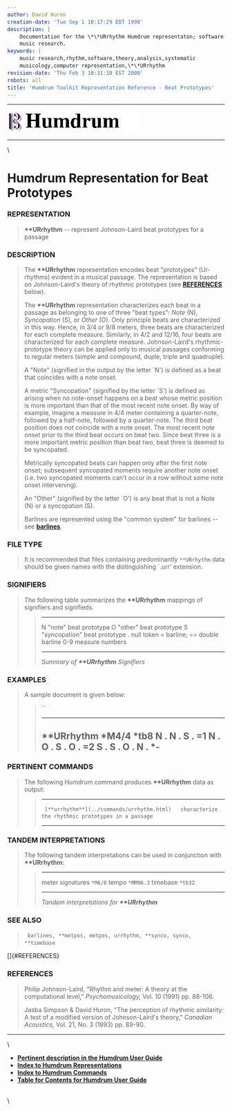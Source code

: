 ```yaml
---
author: David Huron
creation-date: 'Tue Sep 1 10:17:29 EDT 1998'
description: |
    Documentation for the \*\*URrhythm Humdrum representaton; software for
    music research.
keywords: |
    music research,rhythm,software,theory,analysis,systematic
    musicology,computer representation,\*\*URrhythm
revision-date: 'Thu Feb 3 10:31:10 EST 2000'
robots: all
title: 'Humdrum Toolkit Representation Reference - Beat Prototypes'
---
```


  -------------------------------- ----------------------------------------- ----------------------------------
  ![ ](/Humdrum/HumdrumIcon.gif)    ![Humdrum ](/Humdrum/HumdrumHeader.gif)    ![ ](/Humdrum/HumdrumSpacer.gif)
  -------------------------------- ----------------------------------------- ----------------------------------

\

Humdrum Representation for Beat Prototypes
==========================================

### REPRESENTATION

> **\*\*URrhythm** \-- represent Johnson-Laird beat prototypes for a
> passage

### DESCRIPTION

> The **\*\*URrhythm** representation encodes beat \"prototypes\"
> (Ur-rhythms) evident in a musical passage. The representation is based
> on Johnson-Laird\'s theory of rhythmic prototypes (see
> [**REFERENCES**](#REFERENCES) below).
>
> The **\*\*URrhythm** representation characterizes each beat in a
> passage as belonging to one of three \"beat types\": *Note* (N),
> *Syncopation* (S), or *Other* (O). Only principle beats are
> characterized in this way. Hence, in 3/4 or 9/8 meters, three beats
> are characterized for each complete measure. Similarly, in 4/2 and
> 12/16, four beats are characterized for each complete measure.
> Johnson-Laird\'s rhythmic-prototype theory can be applied only to
> musical passages conforming to regular meters (simple and compound,
> duple, triple and quadruple).
>
> A \"Note\" (signified in the output by the letter \`N\') is defined as
> a beat that coincides with a note onset.
>
> A metric \"Syncopation\" (signified by the letter \`S\') is defined as
> arising when no note-onset happens on a beat whose metric position is
> more important than that of the most recent note onset. By way of
> example, imagine a measure in 4/4 meter containing a quarter-note,
> followed by a half-note, followed by a quarter-note. The third beat
> position does not coincide with a note onset. The most recent note
> onset prior to the third beat occurs on beat two. Since beat three is
> a more important metric position than beat two, beat three is deemed
> to be syncopated.
>
> Metrically syncopated beats can happen only after the first note
> onset; subsequent syncopated moments require another note onset (i.e.
> two syncopated moments can\'t occur in a row without some note onset
> intervening).
>
> An \"Other\" (signified by the letter \`O\') is any beat that is not a
> Note (N) or a syncopation (S).
>
> Barlines are represented using the \"common system\" for barlines \--
> see [**barlines**](barlines.rep.html).

### FILE TYPE

> It is recommended that files containing predominantly `**URrhythm`
> data should be given names with the distinguishing \`.urr\' extension.

### SIGNIFIERS

> The following table summarizes the **\*\*URrhythm** mappings of
> signifiers and signifieds.
>
> >   ----- --------------------------------
> >   N     \"note\" beat prototype
> >   O     \"other\" beat prototype
> >   S     \"syncopation\" beat prototype
> >   .     null token
> >   =     barline; == double barline
> >   0-9   measure numbers
> >   ----- --------------------------------
> >
> > *Summary of **\*\*URrhythm** Signifiers*

### EXAMPLES

> A sample document is given below:
>
> > ``
> >
> >   --------------
> >   \*\*URrhythm
> >   \*M4/4
> >   \*tb8
> >   N
> >   .
> >   N
> >   .
> >   S
> >   .
> >   =1
> >   N
> >   .
> >   O
> >   .
> >   S
> >   .
> >   O
> >   .
> >   =2
> >   S
> >   .
> >   S
> >   .
> >   O
> >   .
> >   N
> >   .
> >   \*-
> >   --------------
> >
### PERTINENT COMMANDS

> The following Humdrum command produces **\*\*URrhythm** data as
> output:
>
> >   -- ------------------------------------------- ---------------------------------------------------
> >      [**urrhythm**](../commands/urrhythm.html)   characterize the rhythmic prototypes in a passage
> >   -- ------------------------------------------- ---------------------------------------------------
> >
### TANDEM INTERPRETATIONS

> The following tandem interpretations can be used in conjunction with
> **\*\*URrhythm**:
>
> >   ------------------ -----------
> >   meter signatures   `*M6/8`
> >   tempo              `*MM96.3`
> >   timebase           `*tb32`
> >   ------------------ -----------
> >
> > *Tandem interpretations for **\*\*URrhythm***

### SEE ALSO

> ` barlines, **metpos, metpos, urrhythm, **synco, synco, **timebase`

[]{#REFERENCES}

### REFERENCES

> Philip Johnson-Laird, \"Rhythm and meter: A theory at the
> computational level,\" *Psychomusicology,* Vol. 10 (1991) pp. 88-106.
>
> Jasba Simpson & David Huron, \"The perception of rhythmic similarity:
> A test of a modified version of Johnson-Laird\'s theory,\" *Canadian
> Acoustics,* Vol. 21, No. 3 (1993) pp. 89-90.

------------------------------------------------------------------------

\

-   [**Pertinent description in the Humdrum User
    Guide**](../guide13.html#XXXXX)
-   [**Index to Humdrum Representations**](../representations.toc.html)
-   [**Index to Humdrum Commands**](../commands.toc.html)
-   [**Table for Contents for Humdrum User Guide**](../guide.toc.html)

\
\
